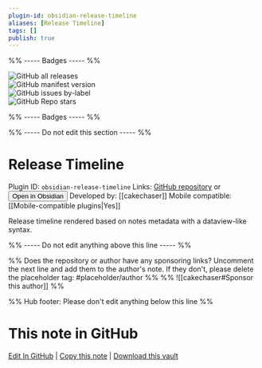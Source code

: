 ```yaml
---
plugin-id: obsidian-release-timeline
aliases: [Release Timeline]
tags: []
publish: true
---
```


%% ----- Badges ----- %%

![GitHub all releases](https://img.shields.io/github/downloads/cakechaser/obsidian-release-timeline/total?color=573E7A&logo=github&style=for-the-badge)  
![GitHub manifest version](https://img.shields.io/github/manifest-json/v/cakechaser/obsidian-release-timeline?color=573E7A&logo=github&style=for-the-badge)  
![GitHub issues by-label](https://img.shields.io/github/issues/cakechaser/obsidian-release-timeline/help%20wanted?color=573E7A&logo=github&style=for-the-badge)  
![GitHub Repo stars](https://img.shields.io/github/stars/cakechaser/obsidian-release-timeline?color=573E7A&logo=github&style=for-the-badge)

%% ----- Badges ----- %%

%% ----- Do not edit this section ----- %%

# Release Timeline

Plugin ID: `obsidian-release-timeline`
Links: [GitHub repository](https://github.com/cakechaser/obsidian-release-timeline) or [<button id=HH>Open in Obsidian</button>](obsidian://show-plugin?id=obsidian-release-timeline)
Developed by: [[cakechaser]]
Mobile compatible: [[Mobile-compatible plugins|Yes]]

Release timeline rendered based on notes metadata with a dataview-like syntax.

%% ----- Do not edit anything above this line ----- %%

%% Does the repository or author have any sponsoring links? Uncomment the next line and add them to the author's note. If they don't, please delete the placeholder tag: #placeholder/author %%
%% ![[cakechaser#Sponsor this author]] %%

%% Hub footer: Please don't edit anything below this line %%

# This note in GitHub

<span class="git-footer">[Edit In GitHub](https://github.dev/obsidian-community/obsidian-hub/blob/main/02%20-%20Community%20Expansions/02.05%20All%20Community%20Expansions/Plugins/obsidian-release-timeline.md "git-hub-edit-note") | [Copy this note](https://raw.githubusercontent.com/obsidian-community/obsidian-hub/main/02%20-%20Community%20Expansions/02.05%20All%20Community%20Expansions/Plugins/obsidian-release-timeline.md "git-hub-copy-note") | [Download this vault](https://github.com/obsidian-community/obsidian-hub/archive/refs/heads/main.zip "git-hub-download-vault") </span>
